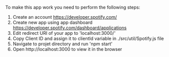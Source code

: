 To make this app work you need to perform the following steps:

1. Create an account https://developer.spotify.com/
2. Create new app using app dashboard https://developer.spotify.com/dashboard/applications
3. Edit redirect URI of your app to 'localhost:3000/'
4. Copy Client ID and assign it to clientId variable in ./src/util/Spotify.js file
5. Navigate to projet directory and run 'npm start'
6. Open http://localhost:3000 to view it in the browser
